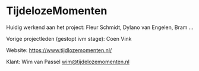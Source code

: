 # TijdelozeMomenten

Huidig werkend aan het project:
Fleur Schmidt,
Dylano van Engelen,
Bram ...

Vorige projectleden (gestopt ivm stage):
Coen Vink

Website:
https://www.tijdlozemomenten.nl/

Klant:
Wim van Passel
wim@tijdelozemomenten.nl
